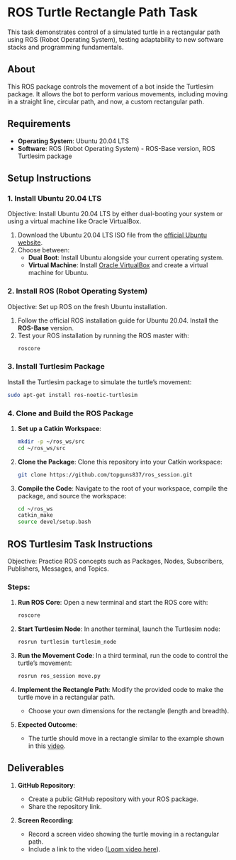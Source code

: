 

# ROS Turtle Rectangle Path Task

This task demonstrates control of a simulated turtle in a rectangular path using ROS (Robot Operating System), testing adaptability to new software stacks and programming fundamentals.

## About
This ROS package controls the movement of a bot inside the Turtlesim package. It allows the bot to perform various movements, including moving in a straight line, circular path, and now, a custom rectangular path.

## Requirements
- **Operating System**: Ubuntu 20.04 LTS
- **Software**: ROS (Robot Operating System) - ROS-Base version, ROS Turtlesim package

## Setup Instructions

### 1. Install Ubuntu 20.04 LTS
Objective: Install Ubuntu 20.04 LTS by either dual-booting your system or using a virtual machine like Oracle VirtualBox.

1. Download the Ubuntu 20.04 LTS ISO file from the [official Ubuntu website](https://ubuntu.com/download/desktop).
2. Choose between:
   - **Dual Boot**: Install Ubuntu alongside your current operating system.
   - **Virtual Machine**: Install [Oracle VirtualBox](https://www.virtualbox.org/) and create a virtual machine for Ubuntu.

### 2. Install ROS (Robot Operating System)
Objective: Set up ROS on the fresh Ubuntu installation.

1. Follow the official ROS installation guide for Ubuntu 20.04. Install the **ROS-Base** version.
2. Test your ROS installation by running the ROS master with:
   ```bash
   roscore
   ```

### 3. Install Turtlesim Package
Install the Turtlesim package to simulate the turtle’s movement:

```bash
sudo apt-get install ros-noetic-turtlesim
```

### 4. Clone and Build the ROS Package
1. **Set up a Catkin Workspace**:
   ```bash
   mkdir -p ~/ros_ws/src
   cd ~/ros_ws/src
   ```

2. **Clone the Package**:
   Clone this repository into your Catkin workspace:
   ```bash
   git clone https://github.com/topguns837/ros_session.git
   ```

3. **Compile the Code**:
   Navigate to the root of your workspace, compile the package, and source the workspace:
   ```bash
   cd ~/ros_ws
   catkin_make
   source devel/setup.bash
   ```

## ROS Turtlesim Task Instructions

Objective: Practice ROS concepts such as Packages, Nodes, Subscribers, Publishers, Messages, and Topics.

### Steps:
1. **Run ROS Core**:
   Open a new terminal and start the ROS core with:
   ```bash
   roscore
   ```

2. **Start Turtlesim Node**:
   In another terminal, launch the Turtlesim node:
   ```bash
   rosrun turtlesim turtlesim_node
   ```

3. **Run the Movement Code**:
   In a third terminal, run the code to control the turtle’s movement:
   ```bash
   rosrun ros_session move.py
   ```

4. **Implement the Rectangle Path**:
   Modify the provided code to make the turtle move in a rectangular path.
   - Choose your own dimensions for the rectangle (length and breadth).

5. **Expected Outcome**:
   - The turtle should move in a rectangle similar to the example shown in this [video](https://www.loom.com/share/d6452d81716e404889dcef0bb3e0429d).

## Deliverables
1. **GitHub Repository**:
   - Create a public GitHub repository with your ROS package.
   - Share the repository link.

2. **Screen Recording**:
   - Record a screen video showing the turtle moving in a rectangular path.
   - Include a link to the video ([Loom video here](https://www.loom.com/share/d6452d81716e404889dcef0bb3e0429d)).
